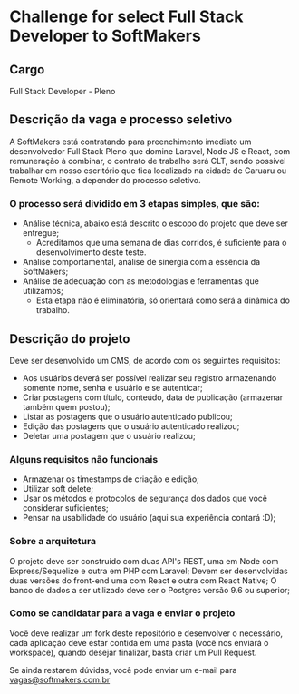 # Challenge for select Full Stack Developer to SoftMakers

## Cargo

Full Stack Developer - Pleno

## Descrição da vaga e processo seletivo

A SoftMakers está contratando para preenchimento imediato um desenvolvedor Full Stack Pleno que domine Laravel, Node JS e React, com remuneração à combinar, o contrato de trabalho será CLT, sendo possível trabalhar em nosso escritório que fica localizado na cidade de Caruaru ou Remote Working, a depender do processo seletivo.

### O processo será dividido em 3 etapas simples, que são:

- Análise técnica, abaixo está descrito o escopo do projeto que deve ser entregue;
    - Acreditamos que uma semana de dias corridos, é suficiente para o desenvolvimento deste teste.
- Análise comportamental, análise de sinergia com a essência da SoftMakers;
- Análise de adequação com as metodologias e ferramentas que utilizamos;
    - Esta etapa não é eliminatória, só orientará como será a dinâmica do trabalho.

## Descrição do projeto

Deve ser desenvolvido um CMS, de acordo com os seguintes requisitos:

- Aos usuários deverá ser possível realizar seu registro armazenando somente nome, senha e usuário e se autenticar;
- Criar postagens com título, conteúdo, data de publicação (armazenar também quem postou);
- Listar as postagens que o usuário autenticado publicou;
- Edição das postagens que o usuário autenticado realizou;
- Deletar uma postagem que o usuário realizou;

### Alguns requisitos não funcionais

- Armazenar os timestamps de criação e edição;
- Utilizar soft delete;
- Usar os métodos e protocolos de segurança dos dados que você considerar suficientes;
- Pensar na usabilidade do usuário (aqui sua experiência contará :D);

### Sobre a arquitetura

O projeto deve ser construído com duas API's REST, uma em Node com Express/Sequelize e outra em PHP com Laravel;
Devem ser desenvolvidas duas versões do front-end uma com React e outra com React Native;
O banco de dados a ser utilizado deve ser o Postgres versão 9.6 ou superior;

### Como se candidatar para a vaga e enviar o projeto

Você deve realizar um fork deste repositório e desenvolver o necessário, 
cada aplicação deve estar contida em uma pasta (você nos enviará o workspace), quando desejar finalizar, basta criar um Pull Request.

Se ainda restarem dúvidas, você pode enviar um e-mail para [vagas@softmakers.com.br](mailto:vagas@softmakers.com.br)

